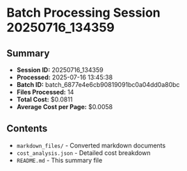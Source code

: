 # Batch Processing Session 20250716_134359

## Summary
- **Session ID:** 20250716_134359
- **Processed:** 2025-07-16 13:45:38
- **Batch ID:** batch_6877e4e6cb90819091bc0a04dd0a80bc
- **Files Processed:** 14
- **Total Cost:** $0.0811
- **Average Cost per Page:** $0.0058

## Contents
- `markdown_files/` - Converted markdown documents
- `cost_analysis.json` - Detailed cost breakdown
- `README.md` - This summary file
